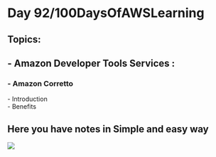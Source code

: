 <h1>Day 92/100DaysOfAWSLearning</h1>


<h2>Topics:</h2>


<h2> - Amazon Developer Tools Services : </h2>
  <h3> - Amazon Corretto </h3>
          - Introduction <br>
          - Benefits <br>
         
        
   
   <h2> Here you have notes in Simple and easy way </h2>
   
   <img src = "https://github.com/thetechgirlgita/100-days-of-aws-learning/blob/master/Images/Day92/92.jpg?raw=true">
  
 
